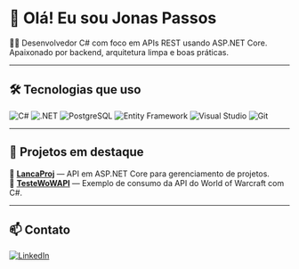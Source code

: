 # 👋 Olá! Eu sou Jonas Passos

🧑‍💻 Desenvolvedor C# com foco em APIs REST usando ASP.NET Core. Apaixonado por backend, arquitetura limpa e boas práticas.

---

## 🛠️ Tecnologias que uso

![C#](https://img.shields.io/badge/C%23-239120?style=for-the-badge&logo=c-sharp&logoColor=white)
![.NET](https://img.shields.io/badge/.NET-512BD4?style=for-the-badge&logo=dotnet&logoColor=white)
![PostgreSQL](https://img.shields.io/badge/PostgreSQL-4169E1?style=for-the-badge&logo=postgresql&logoColor=white)
![Entity Framework](https://img.shields.io/badge/Entity%20Framework-6DB33F?style=for-the-badge&logo=.net&logoColor=white)
![Visual Studio](https://img.shields.io/badge/Visual%20Studio-5C2D91?style=for-the-badge&logo=visualstudio&logoColor=white)
![Git](https://img.shields.io/badge/Git-F05032?style=for-the-badge&logo=git&logoColor=white)

---

## 🚀 Projetos em destaque

🔹 [**LancaProj**](https://github.com/JonasPassos/LancaProj) — API em ASP.NET Core para gerenciamento de projetos.  
🔹 [**TesteWoWAPI**](https://github.com/JonasPassos/WoWAPI/tree/master/TesteWoWAPI) — Exemplo de consumo da API do World of Warcraft com C#.

---

## 📫 Contato

[![LinkedIn](https://img.shields.io/badge/LinkedIn-jonaspassos--dev-blue?style=flat&logo=linkedin)](https://linkedin.com/in/jonaspassos-dev)
